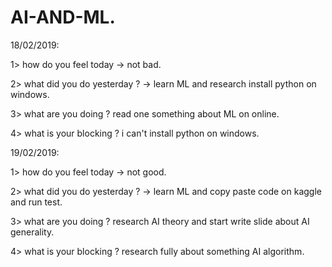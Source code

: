 # AI-AND-ML.
18/02/2019:

1> how do you feel today  -> not bad.

2> what did you do yesterday ? -> learn ML and research install python on windows.

3> what are you doing ? read one something about ML on online.

4> what is your blocking ? i can't install python on windows.

19/02/2019:

1> how do you feel today  -> not good.

2> what did you do yesterday ? -> learn ML and copy paste code on kaggle and run test.

3> what are you doing ? research AI theory and start write slide about AI generality.

4> what is your blocking ? research fully about something AI algorithm.
